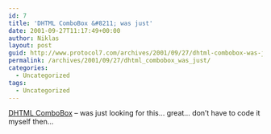 ```yaml
---
id: 7
title: 'DHTML ComboBox &#8211; was just'
date: 2001-09-27T11:17:49+00:00
author: Niklas
layout: post
guid: http://www.protocol7.com/archives/2001/09/27/dhtml-combobox-was-just/
permalink: /archives/2001/09/27/dhtml_combobox_was_just/
categories:
  - Uncategorized
tags:
  - Uncategorized
---
```

<div class='microid-53508c08d9211c3157955f9209290349e75778d5'>
  <p>
    <a href="http://www.bettises.com/dhtml/combobox.htm">DHTML ComboBox</a> &#8211; was just looking for this&#8230; great&#8230; don&#8217;t have to code it myself then&#8230;
  </p>
</div>